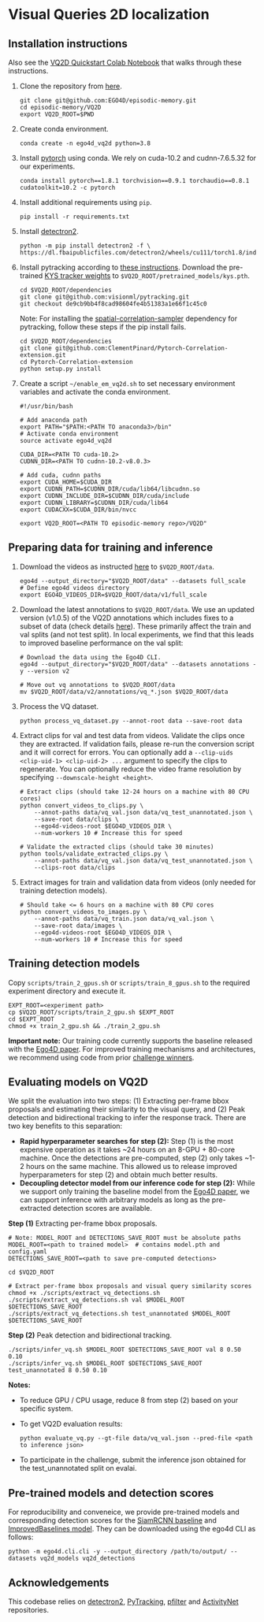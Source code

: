 # Visual Queries 2D localization

## Installation instructions
Also see the [VQ2D Quickstart Colab Notebook](https://colab.research.google.com/drive/1vtVOQzLarBCspQjH5RtHZ8qzH0VZxrmZ?usp=sharing) that walks through these instructions.

1. Clone the repository from [here](https://github.com/EGO4D/episodic-memory).
    ```
    git clone git@github.com:EGO4D/episodic-memory.git
    cd episodic-memory/VQ2D
    export VQ2D_ROOT=$PWD
    ```
2. Create conda environment.
    ```
    conda create -n ego4d_vq2d python=3.8
    ```

3. Install [pytorch](https://pytorch.org/) using conda. We rely on cuda-10.2 and cudnn-7.6.5.32 for our experiments.
    ```
    conda install pytorch==1.8.1 torchvision==0.9.1 torchaudio==0.8.1 cudatoolkit=10.2 -c pytorch
    ```

4. Install additional requirements using `pip`.
    ```
    pip install -r requirements.txt
    ```

5. Install [detectron2](https://github.com/facebookresearch/detectron2).
    ```
    python -m pip install detectron2 -f \
    https://dl.fbaipublicfiles.com/detectron2/wheels/cu111/torch1.8/index.html
    ```

6.  Install pytracking according to [these instructions](https://github.com/visionml/pytracking/blob/master/INSTALL.md). Download the pre-trained [KYS tracker weights](https://drive.google.com/drive/folders/1WGNcats9lpQpGjAmq0s0UwO6n22fxvKi) to `$VQ2D_ROOT/pretrained_models/kys.pth`.
    ```
    cd $VQ2D_ROOT/dependencies
    git clone git@github.com:visionml/pytracking.git
    git checkout de9cb9bb4f8cad98604fe4b51383a1e66f1c45c0
    ```

    Note: For installing the [spatial-correlation-sampler](https://github.com/ClementPinard/Pytorch-Correlation-extension) dependency for pytracking, follow these steps if the pip install fails.
    ```
    cd $VQ2D_ROOT/dependencies
    git clone git@github.com:ClementPinard/Pytorch-Correlation-extension.git
    cd Pytorch-Correlation-extension
    python setup.py install
    ```
7. Create a script `~/enable_em_vq2d.sh` to set necessary environment variables and activate the conda environment.
    ```
    #!/usr/bin/bash

    # Add anaconda path
    export PATH="$PATH:<PATH TO anaconda3>/bin"
    # Activate conda environment
    source activate ego4d_vq2d

    CUDA_DIR=<PATH TO cuda-10.2>
    CUDNN_DIR=<PATH TO cudnn-10.2-v8.0.3>

    # Add cuda, cudnn paths
    export CUDA_HOME=$CUDA_DIR
    export CUDNN_PATH=$CUDNN_DIR/cuda/lib64/libcudnn.so
    export CUDNN_INCLUDE_DIR=$CUDNN_DIR/cuda/include
    export CUDNN_LIBRARY=$CUDNN_DIR/cuda/lib64
    export CUDACXX=$CUDA_DIR/bin/nvcc

    export VQ2D_ROOT=<PATH TO episodic-memory repo>/VQ2D"
    ```

## Preparing data for training and inference

1. Download the videos as instructed [here](https://github.com/facebookresearch/Ego4d/blob/main/ego4d/cli/README.md) to `$VQ2D_ROOT/data`.
    ```
    ego4d --output_directory="$VQ2D_ROOT/data" --datasets full_scale
    # Define ego4d videos directory
    export EGO4D_VIDEOS_DIR=$VQ2D_ROOT/data/v1/full_scale
    ```
2. Download the latest annotations to `$VQ2D_ROOT/data`. We use an updated version (v1.0.5) of the VQ2D annotations which includes fixes to a subset of data (check details [here](https://eval.ai/web/challenges/challenge-page/1843/overview)). These primarily affect the train and val splits (and not test split). In local experiments, we find that this leads to improved baseline performance on the val split:
    ```
    # Download the data using the Ego4D CLI.
    ego4d --output_directory="$VQ2D_ROOT/data" --datasets annotations -y --version v2

    # Move out vq annotations to $VQ2D_ROOT/data
    mv $VQ2D_ROOT/data/v2/annotations/vq_*.json $VQ2D_ROOT/data
    ```

3. Process the VQ dataset.
    ```
    python process_vq_dataset.py --annot-root data --save-root data
    ```

4. Extract clips for val and test data from videos. Validate the clips once they are extracted. If validation fails, please re-run the conversion script and it will correct for errors. You can optionally add a `--clip-uids <clip-uid-1> <clip-uid-2> ...` argument to specify the clips to regenerate. You can optionally reduce the video frame resolution by specifying `--downscale-height <height>`.
    ```
    # Extract clips (should take 12-24 hours on a machine with 80 CPU cores)
    python convert_videos_to_clips.py \
        --annot-paths data/vq_val.json data/vq_test_unannotated.json \
        --save-root data/clips \
        --ego4d-videos-root $EGO4D_VIDEOS_DIR \
        --num-workers 10 # Increase this for speed

    # Validate the extracted clips (should take 30 minutes)
    python tools/validate_extracted_clips.py \
        --annot-paths data/vq_val.json data/vq_test_unannotated.json \
        --clips-root data/clips
    ```

5. Extract images for train and validation data from videos (only needed for training detection models).
    ```
    # Should take <= 6 hours on a machine with 80 CPU cores
    python convert_videos_to_images.py \
        --annot-paths data/vq_train.json data/vq_val.json \
        --save-root data/images \
        --ego4d-videos-root $EGO4D_VIDEOS_DIR \
        --num-workers 10 # Increase this for speed
    ```

## Training detection models
Copy `scripts/train_2_gpus.sh` or `scripts/train_8_gpus.sh` to the required experiment directory and execute it.

```
EXPT_ROOT=<experiment path>
cp $VQ2D_ROOT/scripts/train_2_gpu.sh $EXPT_ROOT
cd $EXPT_ROOT
chmod +x train_2_gpu.sh && ./train_2_gpu.sh
```

**Important note:** Our training code currently supports the baseline released with the [Ego4D paper](https://arxiv.org/pdf/2110.07058.pdf). For improved training mechanisms and architectures, we recommend using code from prior [challenge winners](https://github.com/facebookresearch/vq2d_cvpr).

## Evaluating models on VQ2D

We split the evaluation into two steps: (1) Extracting per-frame bbox proposals and estimating their similarity to the visual query, and (2) Peak detection and bidirectional tracking to infer the response track. There are two key benefits to this separation:

* **Rapid hyperparameter searches for step (2):** Step (1) is the most expensive operation as it takes ~24 hours on an 8-GPU + 80-core machine. Once the detections are pre-computed, step (2) only takes ~1-2 hours on the same machine. This allowed us to release improved hyperparameters for step (2) and obtain much better results.
* **Decoupling detector model from our inference code for step (2):** While we support only training the baseline model from the [Ego4D paper](https://arxiv.org/pdf/2110.07058.pdf), we can support inference with arbitrary models as long as the pre-extracted detection scores are available.

**Step (1)** Extracting per-frame bbox proposals.
```
# Note: MODEL_ROOT and DETECTIONS_SAVE_ROOT must be absolute paths
MODEL_ROOT=<path to trained model>  # contains model.pth and config.yaml
DETECTIONS_SAVE_ROOT=<path to save pre-computed detections>

cd $VQ2D_ROOT

# Extract per-frame bbox proposals and visual query similarity scores
chmod +x ./scripts/extract_vq_detections.sh
./scripts/extract_vq_detections.sh val $MODEL_ROOT $DETECTIONS_SAVE_ROOT
./scripts/extract_vq_detections.sh test_unannotated $MODEL_ROOT $DETECTIONS_SAVE_ROOT
```

**Step (2)** Peak detection and bidirectional tracking.

```
./scripts/infer_vq.sh $MODEL_ROOT $DETECTIONS_SAVE_ROOT val 8 0.50 0.10
./scripts/infer_vq.sh $MODEL_ROOT $DETECTIONS_SAVE_ROOT test_unannotated 8 0.50 0.10
```

**Notes:**
* To reduce GPU / CPU usage, reduce 8 from step (2) based on your specific system.

* To get VQ2D evaluation results:
    ```
    python evaluate_vq.py --gt-file data/vq_val.json --pred-file <path to inference json>
    ```
* To participate in the challenge, submit the inference json obtained for the test_unannotated split on evalai.

## Pre-trained models and detection scores
For reproducibility and conveneice,  we provide pre-trained models and corresponding detection scores for the [SiamRCNN baseline](https://arxiv.org/pdf/2110.07058.pdf) and [ImprovedBaselines model](https://github.com/facebookresearch/vq2d_cvpr). They can be downloaded using the ego4d CLI as follows:

```
python -m ego4d.cli.cli -y --output_directory /path/to/output/ --datasets vq2d_models vq2d_detections
```

## Acknowledgements
This codebase relies on [detectron2](https://github.com/facebookresearch/detectron2), [PyTracking](https://github.com/visionml/pytracking), [pfilter](https://github.com/johnhw/pfilter) and [ActivityNet](https://github.com/activitynet/ActivityNet) repositories.
